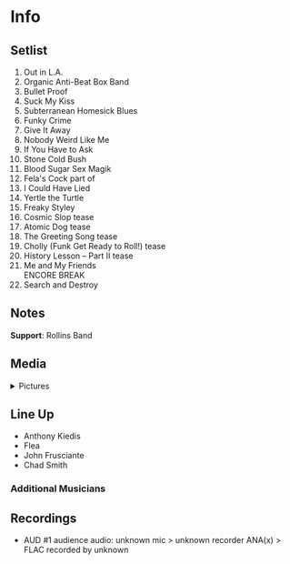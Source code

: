 # Info

## Setlist

1. Out in L.A.
2. Organic Anti-Beat Box Band
3. Bullet Proof
4. Suck My Kiss
5. Subterranean Homesick Blues
6. Funky Crime
7. Give It Away
8. Nobody Weird Like Me
9. If You Have to Ask
10. Stone Cold Bush
11. Blood Sugar Sex Magik
12. Fela's Cock part of
13. I Could Have Lied
14. Yertle the Turtle
15. Freaky Styley
16. Cosmic Slop tease
17. Atomic Dog tease
18. The Greeting Song tease
19. Cholly (Funk Get Ready to Roll!) tease
20. History Lesson – Part II tease
21. Me and My Friends
<br> ENCORE BREAK
22. Search and Destroy

## Notes

**Support**: Rollins Band

## Media 

<details>
  <summary>Pictures</summary>
  <!--<img alt="Setlist" title="Setlist" src="_.jpg" height="200" />
  <img alt="Clipping" title="Clipping" src="_.jpg" height="200" />
  <img alt="Flyer" title="Flyer" src="_.jpg" height="200" />-->
</details>

## Line Up

* Anthony Kiedis
* Flea
* John Frusciante
* Chad Smith

### Additional Musicians

## Recordings

* AUD #1 audience audio: unknown mic > unknown recorder ANA(x) > FLAC recorded by unknown
